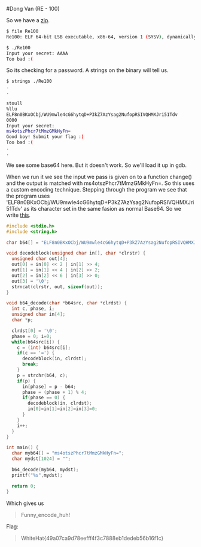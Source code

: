 [](ctf=whitehat-grand-prix-quals-2015)
[](type=analysis,reverse)
[](tags=base64)
[](tools=gdb-peda)
[](techniques=)

#Dong Van (RE - 100)

So we have a [zip](../re100_35d14595b17756b79556f6eca775c31a.zip).
```bash
$ file Re100
Re100: ELF 64-bit LSB executable, x86-64, version 1 (SYSV), dynamically linked, interpreter /lib64/ld-linux-x86-64.so.2, for GNU/Linux 2.6.24, BuildID[sha1]=6c7c0504ab2f342427f59846298e97f9e4fbb98f, not stripped

$ ./Re100 
Input your secret: AAAA
Too bad :(
```
So its checking for a password. A strings on the binary will tell us.
```bash
$ strings ./Re100
.
.

stoull
%llu
ELF8n0BKxOCbj/WU9mwle4cG6hytqD+P3kZ7AzYsag2NufopRSIVQHMXJri51Tdv
0000
Input your secret: 
ms4otszPhcr7tMmzGMkHyFn=
Good boy! Submit your flag :)
Too bad :(
.
.
```
We see some base64 here. But it doesn't work. So we'll load it up in gdb.

When we run it we see the input we pass is given on to a function change() and the output is matched with ms4otszPhcr7tMmzGMkHyFn=.
So this uses a custom encoding technique. Stepping through the program we see that the program uses 'ELF8n0BKxOCbj/WU9mwle4cG6hytqD+P3kZ7AzYsag2NufopRSIVQHMXJri51Tdv' as its character set in the same fasion as normal Base64.
So we write [this](re100-base64-custom.c).

```c
#include <stdio.h>
#include <string.h>

char b64[] = "ELF8n0BKxOCbj/WU9mwle4cG6hytqD+P3kZ7AzYsag2NufopRSIVQHMXJri51Tdv";

void decodeblock(unsigned char in[], char *clrstr) {
  unsigned char out[4];
  out[0] = in[0] << 2 | in[1] >> 4;
  out[1] = in[1] << 4 | in[2] >> 2;
  out[2] = in[2] << 6 | in[3] >> 0;
  out[3] = '\0';
  strncat(clrstr, out, sizeof(out));
}

void b64_decode(char *b64src, char *clrdst) {
  int c, phase, i;
  unsigned char in[4];
  char *p;

  clrdst[0] = '\0';
  phase = 0; i=0;
  while(b64src[i]) {
    c = (int) b64src[i];
    if(c == '=') {
      decodeblock(in, clrdst); 
      break;
    }
    p = strchr(b64, c);
    if(p) {
      in[phase] = p - b64;
      phase = (phase + 1) % 4;
      if(phase == 0) {
        decodeblock(in, clrdst);
        in[0]=in[1]=in[2]=in[3]=0;
      }
    }
    i++;
  }
}

int main() {
  char myb64[] = "ms4otszPhcr7tMmzGMkHyFn=";
  char mydst[1024] = "";

  b64_decode(myb64, mydst);
  printf("%s",mydst);

  return 0;
}
````

Which gives us 
> Funny_encode_huh!


Flag:
>WhiteHat{49a07ca9d78eefff4f3c7888eb1dedeb56b16f1c}


